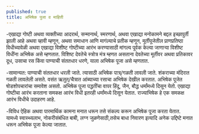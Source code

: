 ```yaml
---
published: true
title: अभिषेक पुजा व माहिती
---
```



-एखाद्या गोष्टी अथवा व्यक्तीच्या आदरार्थ, सन्मानार्थ, स्मरणार्थ, अथवा एखाद्या मनोकामने बद्दल इच्छापुर्ती झाली आहे अथवा व्हावी म्हणून, अथवा समाधान आणि मागंल्याचे प्रतीक म्हणून, मूर्तीपूजेतील प्राणप्रतिष्ठा विधीच्यावेळी अथवा एखाद्या विशीष्ट गोष्टीच्या आरंभ करण्यासाठी मांगल्य पूर्वक केल्या जाणाऱ्या विशीष्ट विधींना अभिषेक असे म्हणतात. विशिष्ट देवतेचे स्त्रोत्र मंत्र म्हणत असताना देवतेच्या मूर्तीवर अथवा प्रतिकावर दूध, उसाचा रस किंवा पाण्याची संततधार धरणे, याला अभिषेक पूजा असे म्हणतात.  

-सामान्यत: पाण्याची संततधार धरली जाते. त्यासाठी अभिषेक पात्र्/गळती लावली जाते. शंकराच्या मंदिरात गळती लावलेली असते. वसंत ऋतुत्/चैत्रात आंब्याच्या रसाचा अभिषेक देखील करतात. अभिषेक पूजेत षोडशोपचारांचा समावेश असतो. अभिषेक पूजा पद्धतींचा वापर हिंदू, जैन, बौद्ध धर्मांमध्ये दिसून येतो. एखाद्या गोष्टीचा आरंभ करताना समकक्ष आरंभ विधी इतरही धर्मांमध्ये दिसून येतात. राज्याभिषेक हे एक समकक्ष आरंभ विधीचे उदाहरण आहे.  

-विविध ऐहिक अथवा पारमार्थिक कामना मनात धरून तसे संकल्प करून अभिषेक पूजा करता येतात. यामध्ये स्वास्थ्यलाभ, नोकरीसंबंधित बाबी, लग्न जुळणेसाठी,तसेच बाधा निवारण इत्यादि अनेक उद्दिष्टे मनात धरून अभिषेक पूजा केल्या जातात.

